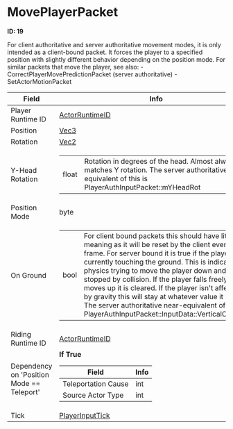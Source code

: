 # MovePlayerPacket

**ID: 19**  

For client authoritative and server authoritative movement modes, it is only intended as a client-bound packet. It forces the player to a specified position with slightly different behavior depending on the position mode. For similar packets that move the player, see also: - CorrectPlayerMovePredictionPacket (server authoritative) - SetActorMotionPacket

<table><thead><tr><th>Field</th><th>Info</th></tr></thead><tbody>
<tr><td>Player Runtime ID</td><td><a href="../types/ActorRuntimeID.md">ActorRuntimeID</a></td></tr>
<tr><td>Position</td><td><a href="../types/Vec3.md">Vec3</a></td></tr>
<tr><td>Rotation</td><td><a href="../types/Vec2.md">Vec2</a></td></tr>
<tr><td>Y-Head Rotation</td><td><table><tbody><tr><td>float</td><td>Rotation in degrees of the head. Almost always matches Y rotation. The server authoritative equivalent of this is PlayerAuthInputPacket::mYHeadRot</td></tr></tbody></table></td></tr>
<tr><td>Position Mode</td><td>byte</td></tr>
<tr><td>On Ground</td><td><table><tbody><tr><td>bool</td><td>For client bound packets this should have little meaning as it will be reset by the client every frame. For server bound it is true if the player is currently touching the ground. This is indicated by physics trying to move the player down and being stopped by collision. If the player falls freely or moves up it is cleared. If the player isn't affected by gravity this will stay at whatever value it had. The server authoritative near-equivalent of this is PlayerAuthInputPacket::InputData::VerticalCollision</td></tr></tbody></table></td></tr>
<tr><td>Riding Runtime ID</td><td><a href="../types/ActorRuntimeID.md">ActorRuntimeID</a></td></tr>
<tr><td>Dependency on 'Position Mode == Teleport'</td><td><b>If True</b><br>
  <table><thead><tr><th>Field</th><th>Info</th></tr></thead><tbody>
  <tr><td>Teleportation Cause</td><td>int</td></tr>
  <tr><td>Source Actor Type</td><td>int</td></tr>
  </tbody></table></td></tr>
<tr><td>Tick</td><td><a href="../types/PlayerInputTick.md">PlayerInputTick</a></td></tr>
</tbody></table>